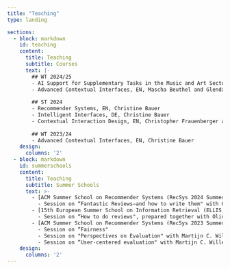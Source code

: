 ```yaml
---
title: "Teaching"
type: landing

sections:
  - block: markdown
    id: teaching
    content:
      title: Teaching
      subtitle: Courses
      text: |-
        ## WT 2024/25
        - AI Support for Supplementary Tasks in the Music and Art Sectors, DE, Konstantin Lackner and Christine Bauer   
        - Advanced Contextual Interfaces, EN, Mascha Beuthel and Glenda Hannibal   
        
        ## ST 2024
        - Recommender Systems, EN, Christine Bauer   
        - Intelligent Interfaces, DE, Christine Bauer   
        - Contextual Interaction Design, EN, Christopher Frauenberger and Christine Bauer   
        
        ## WT 2023/24
        - Advanced Contextual Interfaces, EN, Christine Bauer   
    design:
      columns: '2'
  - block: markdown
    id: summerschools
    content:
      title: Teaching
      subtitle: Summer Schools
      text: >-
        - [ACM Summer School on Recommender Systems (RecSys 2024 Summer School)](https://acmrecsys.github.io/rsss2024/), Bari, Italy, October 2024
          - Session on “Fantastic Reviews—and how to write them" with Olivier Jeunen
        - [15th European Summer School on Information Retrieval (ELLIS ESSIR 2024)](https://2024.essir.eu/), Amsterdam, The Netherlands, July 2024
          - Session on “How to do reviews", prepared together with Olivier Jeunen
        - [ACM Summer School on Recommender Systems (RecSys 2023 Summer School)](https://acmrecsys.github.io/rsss2023/), Copenhagen, Denmark, September 2023
          - Session on “Fairness"
          - Session on "Perspectives on Evaluation" with Martijn C. Willemsen
          - Session on “User-centered evaluation" with Martijn C. Willemsen
    design:
      columns: '2'    
---
```

